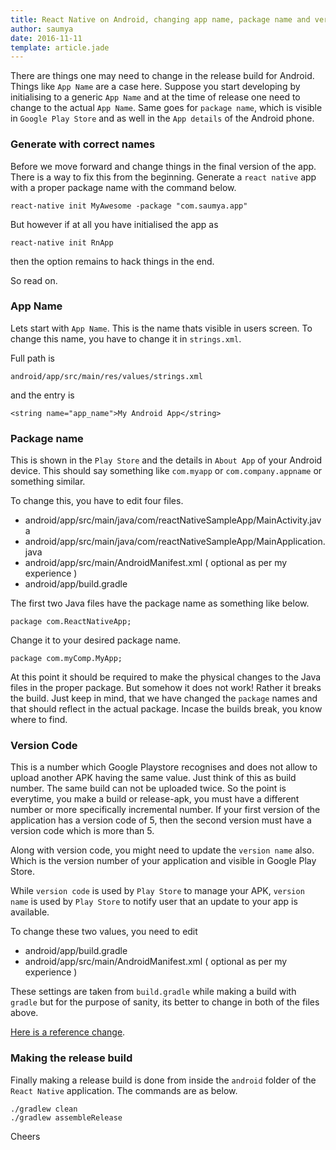 ```yaml
---
title: React Native on Android, changing app name, package name and version code
author: saumya
date: 2016-11-11
template: article.jade
---
```


There are things one may need to change in the release build for Android. 
Things like `App Name` are a case here. Suppose you start developing by initialising to a generic `App Name` and at the time of release one need to change to the actual `App Name`. Same goes for `package name`, which is visible in `Google Play Store` and as well in the `App details` of the Android phone. 
<span class="more"></span>

### Generate with correct names

Before we move forward and change things in the final version of the app. There is a way to fix this from the beginning. Generate a `react native` app with a proper package name with the command below.

```
react-native init MyAwesome -package "com.saumya.app"
```

But however if at all you have initialised the app as  
```
react-native init RnApp
```
then the option remains to hack things in the end.           

So read on.


### App Name

Lets start with `App Name`. This is the name thats visible in users screen. To change this name, you have to change it in `strings.xml`.

Full path is 

```
android/app/src/main/res/values/strings.xml
```          

and the entry is 
```
<string name="app_name">My Android App</string>
```



### Package name

This is shown in the `Play Store` and the details in `About App` of your Android device. This should say something like `com.myapp` or `com.company.appname` or something similar. 

To change this, you have to edit four files. 

 - android/app/src/main/java/com/reactNativeSampleApp/MainActivity.java
 - android/app/src/main/java/com/reactNativeSampleApp/MainApplication.java
 - android/app/src/main/AndroidManifest.xml ( optional as per my experience )
 - android/app/build.gradle

The first two Java files have the package name as something like below.
```
package com.ReactNativeApp;
```

Change it to your desired package name.
```
package com.myComp.MyApp;
```

At this point it should be required to make the physical changes to the Java files in the proper package. But somehow it does not work! Rather it breaks the build. Just keep in mind, that we have changed the `package` names and that should reflect in the actual package. Incase the builds break, you know where to find.

### Version Code

This is a number which Google Playstore recognises and does not allow to upload another APK having the same value. Just think of this as build number. The same build can not be uploaded twice. So the point is everytime, you make a build or release-apk, you must have a different number or more specifically incremental number. If your first version of the application has a version code of 5, then the second version must have a version code which is more than 5. 

Along with version code, you might need to update the `version name` also. Which is the version number of your application and visible in Google Play Store. 

While `version code` is used by `Play Store` to manage your APK, `version name` is used by `Play Store` to notify user that an update to your app is available.

To change these two values, you need to edit 
 
 - android/app/build.gradle
 - android/app/src/main/AndroidManifest.xml ( optional as per my experience )

These settings are taken from `build.gradle` while making a build with `gradle` but for the purpose of sanity, its better to change in both of the files above. 

[Here is a reference change][2].

### Making the release build

Finally making a release build is done from inside the `android` folder of the `React Native` application. The commands are as below.


```
./gradlew clean
./gradlew assembleRelease
```



Cheers











[1]: https://facebook.github.io/react-native/
[2]: https://github.com/saumya/aRnDot36One/commit/7c1855bc1e5eee29294278e5a849ef9693730902
[3]: https://github.com/saumya/aRnDot36One/blob/7f52ce50368aaa2f2207f2dc70c72b90d584a0d7/android/app/src/main/res/values/strings.xml














